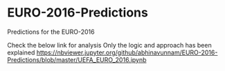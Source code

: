 # EURO-2016-Predictions
Predictions for the EURO-2016

Check the below link for analysis
Only the logic and approach has been explained
https://nbviewer.jupyter.org/github/abhinavunnam/EURO-2016-Predictions/blob/master/UEFA_EURO_2016.ipynb 
